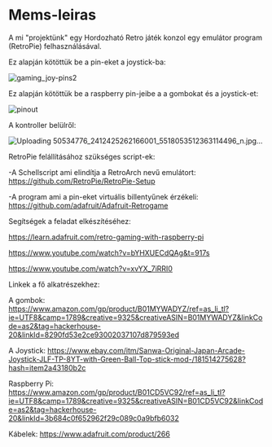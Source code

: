# Mems-leiras
A mi "projektünk" egy Hordozható Retro játék konzol egy emulátor program (RetroPie) felhasználásával.

Ez alapján kötöttük be a pin-eket a joystick-ba:


![gaming_joy-pins2](https://user-images.githubusercontent.com/44037717/51151015-40d75f80-1869-11e9-9d94-d802bfe57cd3.png)


Ez alapján kötöttük be a raspberry pin-jeibe a a gombokat és a joystick-et:


![pinout](https://user-images.githubusercontent.com/44037717/51151043-6e240d80-1869-11e9-82c7-05c9f8836d00.png)


A kontroller belülről:

![Uploading 50534776_2412425262166001_5518053512363114496_n.jpg…]()



RetroPie felállításához szükséges script-ek:

-A Schellscript ami elindítja a RetroArch nevű emulátort:
https://github.com/RetroPie/RetroPie-Setup

-A program ami a pin-eket virtuális billentyűnek érzékeli:
https://github.com/adafruit/Adafruit-Retrogame


Segítségek a feladat elkészítéséhez:

https://learn.adafruit.com/retro-gaming-with-raspberry-pi

https://www.youtube.com/watch?v=bYHXUECdQAg&t=917s


https://www.youtube.com/watch?v=xvYX_7iRRI0



Linkek a fő alkatrészekhez:

A gombok:
https://www.amazon.com/gp/product/B01MYWADYZ/ref=as_li_tl?ie=UTF8&camp=1789&creative=9325&creativeASIN=B01MYWADYZ&linkCode=as2&tag=hackerhouse-20&linkId=8290fd53e2ce93002037107d879593ed

A Joystick:
https://www.ebay.com/itm/Sanwa-Original-Japan-Arcade-Joystick-JLF-TP-8YT-with-Green-Ball-Top-stick-mod-/181514275628?hash=item2a43180b2c

Raspberry Pi:
https://www.amazon.com/gp/product/B01CD5VC92/ref=as_li_tl?ie=UTF8&camp=1789&creative=9325&creativeASIN=B01CD5VC92&linkCode=as2&tag=hackerhouse-20&linkId=3b684c0f652962f29c089c0a9bfb6032

Kábelek:
https://www.adafruit.com/product/266
